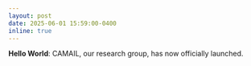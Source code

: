 ```yaml
---
layout: post
date: 2025-06-01 15:59:00-0400
inline: true
---
```


**Hello World**: CAMAIL, our research group, has now officially launched.